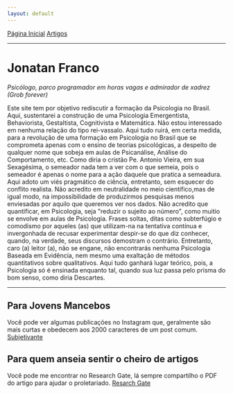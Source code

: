 ```yaml
---
layout: default
---
```


[Página Inicial](/) [Artigos](/artigos)

---
# Jonatan Franco
*Psicólogo, parco programador em horas vagas e admirador de xadrez (Grob forever)*

Este site tem por objetivo rediscutir a formação da Psicologia no Brasil. Aqui, sustentarei a construção de uma Psicologia Emergentista, Behaviorista, Gestaltista, Cognitivista e Matemática. Não estou interessado em nenhuma relação do tipo rei-vassalo. Aqui tudo ruirá, em certa medida, para a revolução de uma formação em Psicologia no Brasil que se comprometa apenas com o ensino de teorias psicológicas, a despeito de qualquer nome que sobeja em aulas de Psicanálise, Análise do Comportamento, etc. Como diria o cristão Pe. Antonio Vieira, em sua Sexagésima, o semeador nada tem a ver com o que semeia, pois o semeador é apenas o nome para a ação daquele que pratica a semeadura. Aqui adoto um viés pragmático de ciência, entretanto, sem esquecer do conflito realista. Não acredito em neutralidade no meio científico,mas de igual modo, na impossibilidade de produzirmos pesquisas menos enviesadas por aquilo que queremos ver nos dados. Não acredito que quantificar, em Psicologia, seja "reduzir o sujeito ao número", como muitio se envolve em aulas de Psicologia. Frases soltas, ditas como subterfúgio e comodismo por aqueles (as) que utilizam-na na tentativa contínua e invergonhada de recusar experimentar despir-se do que diz conhecer, quando, na verdade, seus discursos demostram o contrário. Entretanto, caro (a) leitor (a), não se engane, não encontrarás nenhuma Psicologia Baseada em Evidência, nem mesmo uma exaltação de métodos quantitativos sobre qualitativos. Aqui tudo ganhará lugar teórico, pois, a Psicologia só é ensinada enquanto tal, quando sua luz passa pelo prisma do bom senso, como diria Descartes.

---
## Para Jovens Mancebos
Você pode ver algumas publicações no Instagram que, geralmente são mais curtas e obedecem aos 2000 caracteres de um post comum.
[Subjetivante](/https://www.instagram.com/subjetivante/)

## Para quem anseia sentir o cheiro de artigos
Você pode me encontrar no Research Gate, lá sempre compartilho o PDF do artigo para ajudar o proletariado. 
[Resarch Gate](/https://www.researchgate.net/profile/Jonatan-Franco?ev=hdr_xprf)